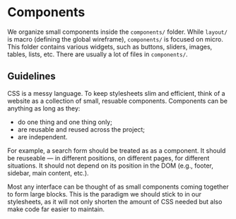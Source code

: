 # Components

We organize small components inside the `components/` folder. While `layout/` is macro (defining the global wireframe), `components/` is focused on micro. This folder contains various widgets, such as buttons, sliders, images, tables, lists, etc. There are usually a lot of files in `components/`.

## Guidelines

CSS is a messy language. To keep stylesheets slim and efficient, think of a website as a collection of small, resuable components. Components can be anything as long as they:

* do one thing and one thing only;
* are reusable and reused across the project;
* are independent.

For example, a search form should be treated as as a component. It should be reuseable — in different positions, on different pages, for different situations. It should not depend on its position in the DOM (e.g., footer, sidebar, main content, etc.).

Most any interface can be thought of as small components coming together to form large blocks. This is the paradigm we should stick to in our stylesheets, as it will not only shorten the amount of CSS needed but also make code far easier to maintain.
